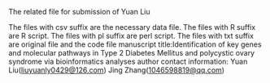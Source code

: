 The related file for submission of Yuan Liu

The files with csv suffix are the necessary data file.
The files with R suffix are R script.
The files with pl suffix are perl script.
The files with txt suffix are original file and the code file
manuscript title:Identification of key genes and molecular pathways in Type 2 Diabetes Mellitus and polycystic ovary syndrome via bioinformatics analyses
author contact information: Yuan Liu(liuyuanly0429@126.com) Jing Zhang(1046598819@qq.com)
